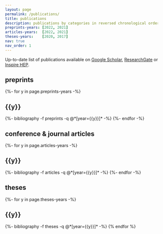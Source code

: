 ```yaml
---
layout: page
permalink: /publications/
title: publications
description: publications by categories in reversed chronological order.
preprints-years: [2022, 2021]
articles-years:  [2022, 2021]
theses-years:    [2020, 2017]
nav: true
nav_order: 1
---
```

<!-- _pages/publications.md -->
<div class="publications">

  Up-to-date list of publications available on <a href="https://scholar.google.com/citations?user=Ufpa6SIAAAAJ">Google Scholar</a>, <a href="https://www.researchgate.net/profile/Matteo-Barbetti">ResearchGate</a> or <a href="https://inspirehep.net/authors/1908127">Inspire HEP</a>.

  <h2 class="pub-type">preprints</h2>
  {%- for y in page.preprints-years -%}
    <h2 class="year">{{y}}</h2>
    {%- bibliography -f preprints -q @*[year={{y}}]* -%}
  {%- endfor -%}

  <h2 class="pub-type">conference & journal articles</h2>
  {%- for y in page.articles-years -%}
    <h2 class="year">{{y}}</h2>
    {%- bibliography -f articles -q @*[year={{y}}]* -%}
  {%- endfor -%}

  <h2 class="pub-type">theses</h2>
  {%- for y in page.theses-years -%}
    <h2 class="year">{{y}}</h2>
    {%- bibliography -f theses -q @*[year={{y}}]* -%}
  {% endfor %}

</div>
